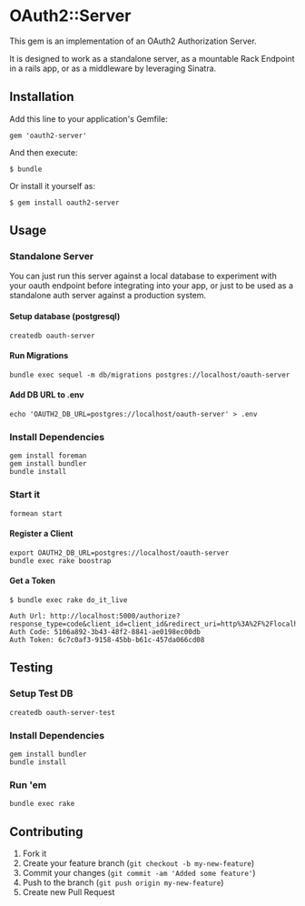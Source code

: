 # OAuth2::Server

This gem is an implementation of an OAuth2 Authorization Server.

It is designed to work as a standalone server, as a mountable Rack
Endpoint in a rails app, or as a middleware by leveraging Sinatra.

## Installation

Add this line to your application's Gemfile:

    gem 'oauth2-server'

And then execute:

    $ bundle

Or install it yourself as:

    $ gem install oauth2-server

## Usage

### Standalone Server

You can just run this server against a local database to experiment with your oauth endpoint
before integrating into your app, or just to be used as a standalone auth server against a 
production system.

#### Setup database (postgresql)

    createdb oauth-server

#### Run Migrations

    bundle exec sequel -m db/migrations postgres://localhost/oauth-server

#### Add DB URL to .env

    echo 'OAUTH2_DB_URL=postgres://localhost/oauth-server' > .env

### Install Dependencies

    gem install foreman
    gem install bundler
    bundle install

### Start it

    formean start

#### Register a Client

    export OAUTH2_DB_URL=postgres://localhost/oauth-server
    bundle exec rake boostrap


#### Get a Token

    $ bundle exec rake do_it_live 

    Auth Url: http://localhost:5000/authorize?response_type=code&client_id=client_id&redirect_uri=http%3A%2F%2Flocalhost%3A8080%2Foauth%2Fcallback
    Auth Code: 5106a892-3b43-48f2-8841-ae0198ec00db
    Auth Token: 6c7c0af3-9158-45bb-b61c-457da066cd08

## Testing

### Setup Test DB

    createdb oauth-server-test

### Install Dependencies

    gem install bundler
    bundle install

### Run 'em

    bundle exec rake



## Contributing

1. Fork it
2. Create your feature branch (`git checkout -b my-new-feature`)
3. Commit your changes (`git commit -am 'Added some feature'`)
4. Push to the branch (`git push origin my-new-feature`)
5. Create new Pull Request
